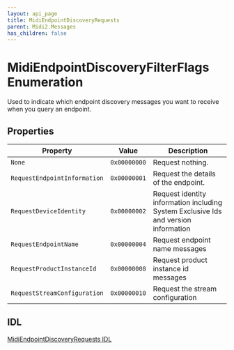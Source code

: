 ```yaml
---
layout: api_page
title: MidiEndpointDiscoveryRequests
parent: Midi2.Messages
has_children: false
---
```


# MidiEndpointDiscoveryFilterFlags Enumeration

Used to indicate which endpoint discovery messages you want to receive when you query an endpoint.

## Properties

| Property | Value | Description |
| -------- | ------- | ------ |
| `None` | `0x00000000` | Request nothing. |
| `RequestEndpointInformation` | `0x00000001` | Request the details of the endpoint. |
| `RequestDeviceIdentity` | `0x00000002` | Request identity information including System Exclusive Ids and version information |
| `RequestEndpointName` | `0x00000004` | Request endpoint name messages |
| `RequestProductInstanceId` | `0x00000008` | Request product instance id messages |
| `RequestStreamConfiguration` | `0x00000010` | Request the stream configuration |


## IDL

[MidiEndpointDiscoveryRequests IDL](https://github.com/microsoft/MIDI/blob/main/src/app-sdk/winrt-messages/MidiEndpointDiscoveryRequestsEnum.idl)
